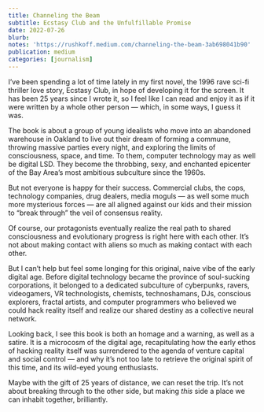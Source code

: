 ```yaml
---
title: Channeling the Beam
subtitle: Ecstasy Club and the Unfulfillable Promise
date: 2022-07-26
blurb:
notes: 'https://rushkoff.medium.com/channeling-the-beam-3ab698041b90'
publication: medium
categories: [journalism]
---
```


I’ve been spending a lot of time lately in my first novel, the 1996 rave sci-fi thriller love story, Ecstasy Club, in hope of developing it for the screen. It has been 25 years since I wrote it, so I feel like I can read and enjoy it as if it were written by a whole other person — which, in some ways, I guess it was.

The book is about a group of young idealists who move into an abandoned warehouse in Oakland to live out their dream of forming a commune, throwing massive parties every night, and exploring the limits of consciousness, space, and time. To them, computer technology may as well be digital LSD. They become the throbbing, sexy, and enchanted epicenter of the Bay Area’s most ambitious subculture since the 1960s.

But not everyone is happy for their success. Commercial clubs, the cops, technology companies, drug dealers, media moguls — as well some much more mysterious forces — are all aligned against our kids and their mission to “break through” the veil of consensus reality.

Of course, our protagonists eventually realize the real path to shared consciousness and evolutionary progress is right here with each other. It’s not about making contact with aliens so much as making contact with each other.

But I can’t help but feel some longing for this original, naive vibe of the early digital age. Before digital technology became the province of soul-sucking corporations, it belonged to a dedicated subculture of cyberpunks, ravers, videogamers, VR technologists, chemists, technoshamans, DJs, conscious explorers, fractal artists, and computer programmers who believed we could hack reality itself and realize our shared destiny as a collective neural network.

Looking back, I see this book is both an homage and a warning, as well as a satire. It is a microcosm of the digital age, recapitulating how the early ethos of hacking reality itself was surrendered to the agenda of venture capital and social control — and why it’s not too late to retrieve the original spirit of this time, and its wild-eyed young enthusiasts.

Maybe with the gift of 25 years of distance, we can reset the trip. It’s not about breaking through to the other side, but making _this_ side a place we can inhabit together, brilliantly.
